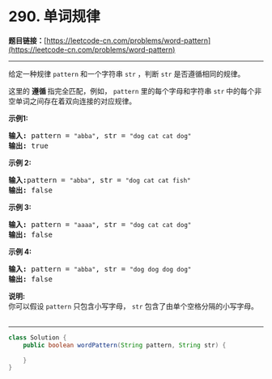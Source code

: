 # 290. 单词规律

**题目链接：**[https://leetcode-cn.com/problems/word-pattern](https://leetcode-cn.com/problems/word-pattern)

---

<div class="content__1Y2H">
 <div class="notranslate">
  <p>给定一种规律 <code>pattern</code>&nbsp;和一个字符串&nbsp;<code>str</code>&nbsp;，判断 <code>str</code> 是否遵循相同的规律。</p> 
  <p>这里的&nbsp;<strong>遵循&nbsp;</strong>指完全匹配，例如，&nbsp;<code>pattern</code>&nbsp;里的每个字母和字符串&nbsp;<code>str</code><strong>&nbsp;</strong>中的每个非空单词之间存在着双向连接的对应规律。</p> 
  <p><strong>示例1:</strong></p> 
  <pre class="language-text"><strong>输入:</strong> pattern = <code>"abba"</code>, str = <code>"dog cat cat dog"</code>
<strong>输出:</strong> true</pre> 
  <p><strong>示例 2:</strong></p> 
  <pre class="language-text"><strong>输入:</strong>pattern = <code>"abba"</code>, str = <code>"dog cat cat fish"</code>
<strong>输出:</strong> false</pre> 
  <p><strong>示例 3:</strong></p> 
  <pre class="language-text"><strong>输入:</strong> pattern = <code>"aaaa"</code>, str = <code>"dog cat cat dog"</code>
<strong>输出:</strong> false</pre> 
  <p><strong>示例&nbsp;4:</strong></p> 
  <pre class="language-text"><strong>输入:</strong> pattern = <code>"abba"</code>, str = <code>"dog dog dog dog"</code>
<strong>输出:</strong> false</pre> 
  <p><strong>说明:</strong><br> 你可以假设&nbsp;<code>pattern</code>&nbsp;只包含小写字母，&nbsp;<code>str</code>&nbsp;包含了由单个空格分隔的小写字母。&nbsp; &nbsp;&nbsp;</p> 
 </div>
</div>

---

```java
class Solution {
    public boolean wordPattern(String pattern, String str) {
        
    }
}
```